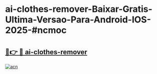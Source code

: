 # ai-clothes-remover-Baixar-Gratis-Ultima-Versao-Para-Android-IOS-2025-#ncmoc

# <h2><a href="https://ainizakaria.my?title=ai-clothes-remover&ref=24M">🔗👉 🔴 ai-clothes-remover</a></h2>

[![acn](https://github.com/user-attachments/assets/0f9c940e-d8b0-45ae-aac7-cd30a18b3e1c)](https://ainizakaria.my?title=ai-clothes-remover&ref=24M)


